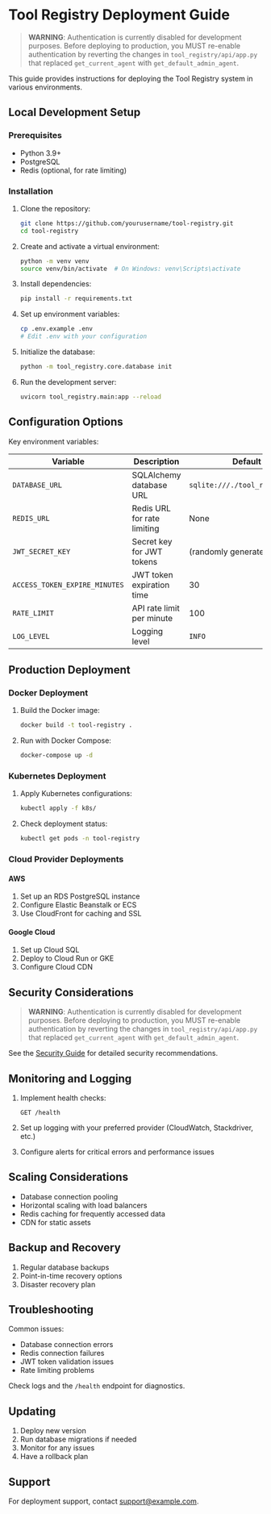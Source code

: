 # Tool Registry Deployment Guide

> **WARNING**: Authentication is currently disabled for development purposes. Before deploying to production, you MUST re-enable authentication by reverting the changes in `tool_registry/api/app.py` that replaced `get_current_agent` with `get_default_admin_agent`.

This guide provides instructions for deploying the Tool Registry system in various environments.

## Local Development Setup

### Prerequisites

- Python 3.9+
- PostgreSQL
- Redis (optional, for rate limiting)

### Installation

1. Clone the repository:
   ```bash
   git clone https://github.com/yourusername/tool-registry.git
   cd tool-registry
   ```

2. Create and activate a virtual environment:
   ```bash
   python -m venv venv
   source venv/bin/activate  # On Windows: venv\Scripts\activate
   ```

3. Install dependencies:
   ```bash
   pip install -r requirements.txt
   ```

4. Set up environment variables:
   ```bash
   cp .env.example .env
   # Edit .env with your configuration
   ```

5. Initialize the database:
   ```bash
   python -m tool_registry.core.database init
   ```

6. Run the development server:
   ```bash
   uvicorn tool_registry.main:app --reload
   ```

## Configuration Options

Key environment variables:

| Variable | Description | Default |
|----------|-------------|---------|
| `DATABASE_URL` | SQLAlchemy database URL | `sqlite:///./tool_registry.db` |
| `REDIS_URL` | Redis URL for rate limiting | None |
| `JWT_SECRET_KEY` | Secret key for JWT tokens | (randomly generated) |
| `ACCESS_TOKEN_EXPIRE_MINUTES` | JWT token expiration time | 30 |
| `RATE_LIMIT` | API rate limit per minute | 100 |
| `LOG_LEVEL` | Logging level | `INFO` |

## Production Deployment

### Docker Deployment

1. Build the Docker image:
   ```bash
   docker build -t tool-registry .
   ```

2. Run with Docker Compose:
   ```bash
   docker-compose up -d
   ```

### Kubernetes Deployment

1. Apply Kubernetes configurations:
   ```bash
   kubectl apply -f k8s/
   ```

2. Check deployment status:
   ```bash
   kubectl get pods -n tool-registry
   ```

### Cloud Provider Deployments

#### AWS

1. Set up an RDS PostgreSQL instance
2. Configure Elastic Beanstalk or ECS
3. Use CloudFront for caching and SSL

#### Google Cloud

1. Set up Cloud SQL
2. Deploy to Cloud Run or GKE
3. Configure Cloud CDN

## Security Considerations

> **WARNING**: Authentication is currently disabled for development purposes. Before deploying to production, you MUST re-enable authentication by reverting the changes in `tool_registry/api/app.py` that replaced `get_current_agent` with `get_default_admin_agent`.

See the [Security Guide](security_guide.md) for detailed security recommendations.

## Monitoring and Logging

1. Implement health checks:
   ```
   GET /health
   ```

2. Set up logging with your preferred provider (CloudWatch, Stackdriver, etc.)

3. Configure alerts for critical errors and performance issues

## Scaling Considerations

- Database connection pooling
- Horizontal scaling with load balancers
- Redis caching for frequently accessed data
- CDN for static assets

## Backup and Recovery

1. Regular database backups
2. Point-in-time recovery options
3. Disaster recovery plan

## Troubleshooting

Common issues:

- Database connection errors
- Redis connection failures
- JWT token validation issues
- Rate limiting problems

Check logs and the `/health` endpoint for diagnostics.

## Updating

1. Deploy new version
2. Run database migrations if needed
3. Monitor for any issues
4. Have a rollback plan

## Support

For deployment support, contact support@example.com. 